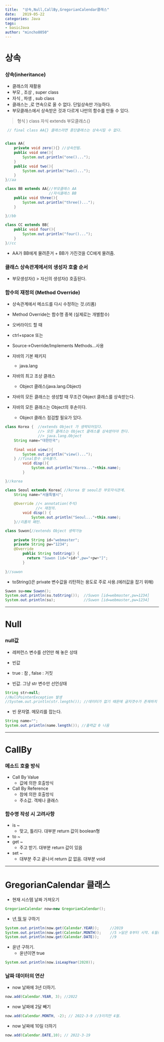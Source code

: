 ```yaml
---
title:  "상속,Null,CallBy,GregorianCalendar클래스"
date:   2019-05-22
categories: Java
tags: 
- basicJava
author: "mincho8050"
---
```


# 상속



### 상속(inheritance)

- 클래스의 재활용
- 부모 , 조상 , super class
- 자식 , 파생 , sub class
- 클래스는 ,로 연속으로 올 수 없다. 단일상속만 가능하다.
- 부모클래스에서 상속받은 것과 다르게 나만의 함수를 만들 수 있다.

> 형식 ) class 자식 extends 부모클래스{}

```java
 // final class AA{} 클래스라면 종단클래스는 상속시킬 수 없다.


class AA{
	private void zero(){} //상속안됨.
	public void one(){
		System.out.println("one()...");
	}
	public void two(){
		System.out.println("two()...");
	}
}//aa

class BB extends AA{//부모클래스 AA
	                //자식클래스 BB
	public void three(){
		System.out.println("three()...");
	}
	
}//bb

class CC extends BB{
	public void four(){
		System.out.println("four()...");
	}
}//cc
```

- AA가 BB에게 물려준거 + BB가 가진것을 CC에게 물려줌.



### 클래스 상속관계에서의 생성자 호출 순서

- 부모생성자()	> 	자신의 생성자() 호출된다.



### 함수의 재정의 (Method Override)

- 상속관계에서 메소드를 다시 수정하는 것.(리폼)
- Method Override는 함수명 중복 (실제로는 개별함수)



- 오버라이드 할 때
- ctrl+space 또는
- Source->Override/Implements Methods...사용



- 자바의 기본 패키지
  - java.lang
- 자바의 최고 조상 클래스
  - Object 클래스(java.lang.Object)
- 자바의 모든 클래스는 생성할 때 무조건 Object 클래스를 상속받는다. 
- 자바의 모든 클래스는 Object의 후손이다.
  - Object 클래스 점검할 필요가 있다.

```java
class Korea {  //extends Object 가 생략되어있다. 
	           //> 모든 클래스는 Object 클래스를 상속받아야 한다.
	           //> java.lang.Object
	String name="대한민국"; 
	
	final void view(){
		System.out.println("view()...");
	} //final함수 상속불가.
		void disp(){
			System.out.println("Korea..."+this.name);
		}

}//korea

class Seoul extends Korea{ //korea 랑 seoul은 부모자식관계.
	String name="서울특별시";
	
	@Override //< annotation(주석)
			  //< 재정의.
		void disp() {
			System.out.println("Seoul..."+this.name);
    }//리폼의 패턴.
```



```java
class Suwon{//extends Object 생략가능
	
	private String id="webmaster";
	private String pw="1234";
	@Override
		public String toString() {
		  return "Suwon [id="+id+",pw="+pw+"]";
		}
	
}//suwon
```

- toString()은 private 변수값을 리턴하는 용도로 주로 사용.(에러값을 잡기 위해)

```java
Suwon su=new Suwon();
System.out.println(su.toString());	//Suwon [id=webmaster,pw=1234]
System.out.println(su);				//Suwon [id=webmaster,pw=1234]
```





------







# Null



### null값

- 레퍼런스 변수를 선언만 해 놓은 상태
- 빈값
- true : 참 , false : 거짓



- 빈값. 그냥 str 변수만 선언상태

```java
String str=null;
//NullPointerException 발생
//System.out.println(str.length()); //데이터가 없기 때문에 글자갯수가 존재하지 않음
```

- 빈 문자열. 메모리를 잡는다.

```java
String name="";
System.out.println(name.length()); //출력값 0 나옴
```





------





# CallBy



### 메소드 호출 방식

- Call By Value
  - 값에 의한 호출방식
- Call By Reference
  - 참에 의한 호출방식
  - 주소값. 객체나 클래스



### 함수명 작성 시 고려사항

- is ~
  - 맞고, 틀리다. 대부분 return 값이 boolean형
- to ~
- get ~
  - 주고 받기. 대부분 return 값이 있음
- set ~
  - 대부분 주고 끝나서 return 값 없음. 대부분 void





------





# GregorianCalendar 클래스



- 현재 시스템 날짜 가져오기

```java
GregorianCalendar now=new GregorianCalendar();
```

- 년,월,일 구하기

```java
System.out.println(now.get(Calendar.YEAR));		//2019
System.out.println(now.get(Calendar.MONTH));	//5 >달은 0부터 시작. 6월로 읽어야함
System.out.println(now.get(Calendar.DATE));		//9
```

- 윤년 구하기. 
  - 윤년이면 true

```java
System.out.println(now.isLeapYear(2020));
```



### 날짜 데이터의 연산



- now 날짜에 3년 더하기.

```java
now.add(Calendar.YEAR, 3); //2022
```

- now 날짜에 2달 빼기

```java
now.add(Calendar.MONTH, -2); // 2022-3-9 //3이지만 4월.
```

- now 날짜에 10일 더하기

```java
now.add(Calendar.DATE,10); // 2022-3-19
```

